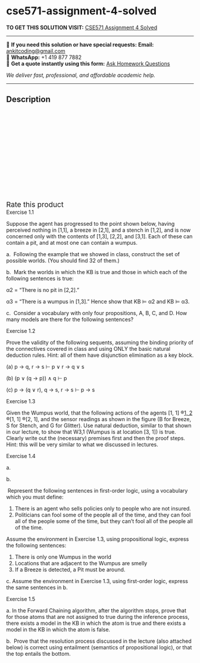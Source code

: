 # cse571-assignment-4-solved
**TO GET THIS SOLUTION VISIT:** [CSE571 Assignment 4 Solved](https://www.ankitcodinghub.com/product/cse571-assignment-4-solved/)


---

📩 **If you need this solution or have special requests:** **Email:** ankitcoding@gmail.com  
📱 **WhatsApp:** +1 419 877 7882  
📄 **Get a quote instantly using this form:** [Ask Homework Questions](https://www.ankitcodinghub.com/services/ask-homework-questions/)

*We deliver fast, professional, and affordable academic help.*

---

<h2>Description</h2>



<div class="kk-star-ratings kksr-auto kksr-align-center kksr-valign-top" data-payload="{&quot;align&quot;:&quot;center&quot;,&quot;id&quot;:&quot;96136&quot;,&quot;slug&quot;:&quot;default&quot;,&quot;valign&quot;:&quot;top&quot;,&quot;ignore&quot;:&quot;&quot;,&quot;reference&quot;:&quot;auto&quot;,&quot;class&quot;:&quot;&quot;,&quot;count&quot;:&quot;0&quot;,&quot;legendonly&quot;:&quot;&quot;,&quot;readonly&quot;:&quot;&quot;,&quot;score&quot;:&quot;0&quot;,&quot;starsonly&quot;:&quot;&quot;,&quot;best&quot;:&quot;5&quot;,&quot;gap&quot;:&quot;4&quot;,&quot;greet&quot;:&quot;Rate this product&quot;,&quot;legend&quot;:&quot;0\/5 - (0 votes)&quot;,&quot;size&quot;:&quot;24&quot;,&quot;title&quot;:&quot;CSE571 Assignment 4 Solved&quot;,&quot;width&quot;:&quot;0&quot;,&quot;_legend&quot;:&quot;{score}\/{best} - ({count} {votes})&quot;,&quot;font_factor&quot;:&quot;1.25&quot;}">

<div class="kksr-stars">

<div class="kksr-stars-inactive">
            <div class="kksr-star" data-star="1" style="padding-right: 4px">


<div class="kksr-icon" style="width: 24px; height: 24px;"></div>
        </div>
            <div class="kksr-star" data-star="2" style="padding-right: 4px">


<div class="kksr-icon" style="width: 24px; height: 24px;"></div>
        </div>
            <div class="kksr-star" data-star="3" style="padding-right: 4px">


<div class="kksr-icon" style="width: 24px; height: 24px;"></div>
        </div>
            <div class="kksr-star" data-star="4" style="padding-right: 4px">


<div class="kksr-icon" style="width: 24px; height: 24px;"></div>
        </div>
            <div class="kksr-star" data-star="5" style="padding-right: 4px">


<div class="kksr-icon" style="width: 24px; height: 24px;"></div>
        </div>
    </div>

<div class="kksr-stars-active" style="width: 0px;">
            <div class="kksr-star" style="padding-right: 4px">


<div class="kksr-icon" style="width: 24px; height: 24px;"></div>
        </div>
            <div class="kksr-star" style="padding-right: 4px">


<div class="kksr-icon" style="width: 24px; height: 24px;"></div>
        </div>
            <div class="kksr-star" style="padding-right: 4px">


<div class="kksr-icon" style="width: 24px; height: 24px;"></div>
        </div>
            <div class="kksr-star" style="padding-right: 4px">


<div class="kksr-icon" style="width: 24px; height: 24px;"></div>
        </div>
            <div class="kksr-star" style="padding-right: 4px">


<div class="kksr-icon" style="width: 24px; height: 24px;"></div>
        </div>
    </div>
</div>


<div class="kksr-legend" style="font-size: 19.2px;">
            <span class="kksr-muted">Rate this product</span>
    </div>
    </div>
<div class="page" title="Page 1">
<div class="layoutArea">
<div class="column">
Exercise 1.1

Suppose the agent has progressed to the point shown below, having perceived nothing in [1,1], a breeze in [2,1], and a stench in [1,2], and is now concerned only with the contents of [1,3], [2,2], and [3,1]. Each of these can contain a pit, and at most one can contain a wumpus.

a.&nbsp; Following the example that we showed in class, construct the set of possible worlds. (You should find 32 of them.)

b.&nbsp; Mark the worlds in which the KB is true and those in which each of the following sentences is true:

α2 = “There is no pit in [2,2].”

α3 = “There is a wumpus in [1,3].” Hence show that KB ⊨ α2 and KB ⊨ α3.

c.&nbsp; Consider a vocabulary with only four propositions, A, B, C, and D. How many models are there for the following sentences?

</div>
</div>
</div>
<div class="page" title="Page 2">
<div class="layoutArea">
<div class="column">
Exercise 1.2

Prove the validity of the following sequents, assuming the binding priority of the connectives covered in class and using ONLY the basic natural deduction rules. Hint: all of them have disjunction elimination as a key block.

(a) p → q, r → s ⊢ p ∨ r → q ∨ s

(b) (p ∨ (q → p)) ∧ q ⊢ p

(c) p → (q ∨ r), q → s, r → s ⊢ p → s

Exercise 1.3

Given the Wumpus world, that the following actions of the agents [1, 1] ®[1, 2](up) ®[1, 1] ®[2, 1], and the sensor readings as shown in the figure (B for Breeze, S for Stench, and G for Glitter). Use natural deduction, similar to that shown in our lecture, to show that W3,1 (Wumpus is at location [3, 1]) is true. Clearly write out the (necessary) premises first and then the proof steps. Hint: this will be very similar to what we discussed in lectures.

Exercise 1.4

</div>
</div>
<div class="layoutArea">
<div class="column">
a.

b.

</div>
<div class="column">
&nbsp;Represent the following sentences in first-order logic, using a vocabulary which you must define:

<ol>
<li>There is an agent who sells policies only to people who are not insured.</li>
<li>Politicians can fool some of the people all of the time, and they can fool all of the people
some of the time, but they can’t fool all of the people all of the time.
</li>
</ol>
Assume the environment in Exercise 1.3, using propositional logic, express the following sentences:

<ol>
<li>There is only one Wumpus in the world</li>
<li>Locations that are adjacent to the Wumpus are smelly</li>
<li>If a Breeze is detected, a Pit must be around.</li>
</ol>
</div>
</div>
</div>
<div class="page" title="Page 3">
<div class="layoutArea">
<div class="column">
c. Assume the environment in Exercise 1.3, using first-order logic, express the same sentences in b.

Exercise 1.5

a. In the Forward Chaining algorithm, after the algorithm stops, prove that for those atoms that are not assigned to true during the inference process, there exists a model in the KB in which the atom is true and there exists a model in the KB in which the atom is false.

b.&nbsp; Prove that the resolution process discussed in the lecture (also attached below) is correct using entailment (semantics of propositional logic), or that the top entails the bottom.

</div>
</div>
</div>
